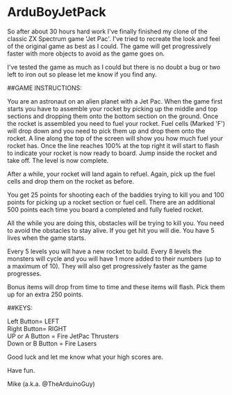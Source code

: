 # ArduBoyJetPack

So after about 30 hours hard work I've finally finished my clone of the classic ZX Spectrum game 'Jet Pac'. I've tried to recreate the look and feel of the original game as best as I could. The game will get progressively faster with more objects to avoid as the game goes on.

I've tested the game as much as I could but there is no doubt a bug or two left to iron out so please let me know if you find any.

##GAME INSTRUCTIONS:

You are an astronaut on an alien planet with a Jet Pac. When the game first starts you have to assemble your rocket by picking up the middle and top sections and dropping them onto the bottom section on the ground. Once the rocket is assembled you need to fuel your rocket. Fuel cells (Marked 'F') will drop down and you need to pick them up and drop them onto the rocket. A line along the top of the screen will show you how much fuel your rocket has. Once the line reaches 100% at the top right it will start to flash to indicate your rocket is now ready to board. Jump inside the rocket and take off. The level is now complete.

After a while, your rocket will land again to refuel. Again, pick up the fuel cells and drop them on the rocket as before.

You get 25 points for shooting each of the baddies trying to kill you and 100 points for picking up a rocket section or fuel cell. There are an additional 500 points each time you board a completed and fully fueled rocket.

All the while you are doing this, obstacles will be trying to kill you. You need to avoid the obstacles to stay alive. If you get hit you will die. You have 5 lives when the game starts.

Every 5 levels you will have a new rocket to build.
Every 8 levels the monsters will cycle and you will have 1 more added to their numbers (up to a maximum of 10). They will also get progressively faster as the game progresses.

Bonus items will drop from time to time and these items will flash. Pick them up for an extra 250 points.

##KEYS:

Left Button= LEFT  
Right Button= RIGHT  
UP or A Button = Fire JetPac Thrusters  
Down or B Button = Fire Lasers  

Good luck and let me know what your high scores are.

Have fun.

Mike (a.k.a. @TheArduinoGuy)
